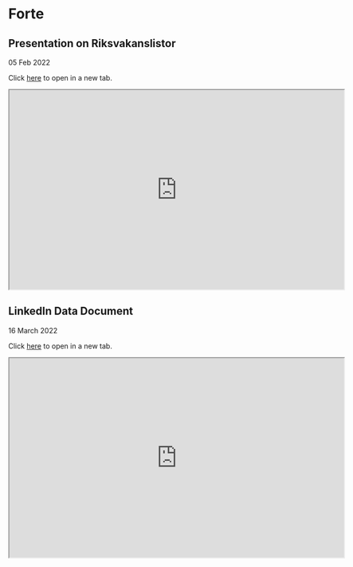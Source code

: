 # Forte

## Presentation on Riksvakanslistor

05 Feb 2022

Click [here](https://rawcdn.githack.com/j-jayes/swedish-patent-data/69cd11013be60d1809e5ea7e2c391bc049007a77/RIksvakanslistan_presentation.html#1) to open in a new tab.

<iframe src="https://rawcdn.githack.com/j-jayes/swedish-patent-data/69cd11013be60d1809e5ea7e2c391bc049007a77/RIksvakanslistan_presentation.html#1" width="672" height="400px" data-external="1"></iframe>

## LinkedIn Data Document

16 March 2022

Click [here](https://j-jayes.github.io/WB-LinkedIn-Migration/) to open in a new tab.

<iframe src="https://j-jayes.github.io/WB-LinkedIn-Migration/" width="672" height="400px" data-external="1"></iframe>

